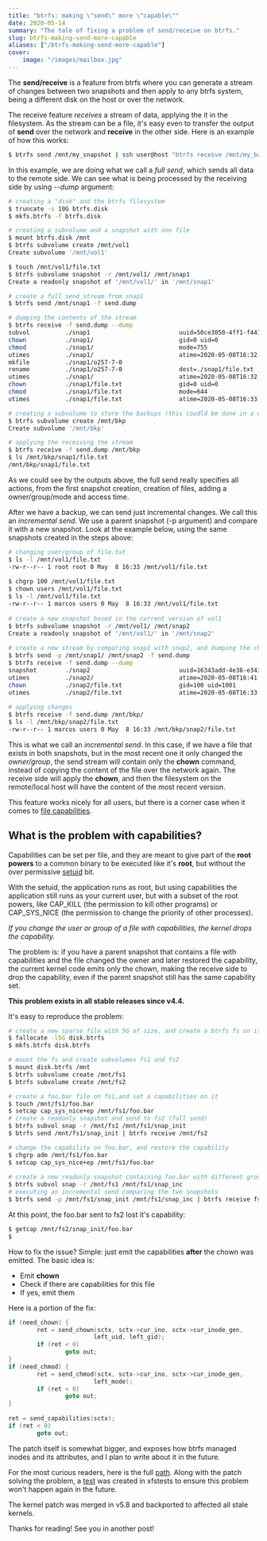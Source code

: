 ```yaml
---
title: "btrfs: making \"send\" more \"capable\""
date: 2020-05-14
summary: "The tale of fixing a problem of send/receive on btrfs."
slug: btrfs-making-send-more-capable
aliases: ["/btrfs-making-send-more-capable"]
cover:
    image: "/images/mailbox.jpg"
---
```


The **send/receive** is a feature from btrfs where you can generate a stream of changes between two snapshots and then apply to any btrfs system, being a different disk on the host or over the network.

The receive feature *receives* a stream of data, applying the it in the filesystem. As the stream can be a file, it's easy even to transfer the output of **send** over the network and **receive** in the other side. Here is an example of how this works:

```sh
$ btrfs send /mnt/my_snapshot | ssh user@host "btrfs receive /mnt/my_backup"
```

In this example, we are doing what we call a *full send*, which sends all data to the remote side. We can see what is being processed by the receiving side by using *\-\-dump* argument:

```sh
# creating a "disk" and the btrfs filesystem
$ truncate -s 10G btrfs.disk
$ mkfs.btrfs -f btrfs.disk

# creating a subvolume and a snapshot with one file
$ mount btrfs.disk /mnt
$ btrfs subvolume create /mnt/vol1
Create subvolume '/mnt/vol1'

$ touch /mnt/vol1/file.txt
$ btrfs subvolume snapshot -r /mnt/vol1/ /mnt/snap1
Create a readonly snapshot of '/mnt/vol1/' in '/mnt/snap1'

# create a full send stream from snap1
$ btrfs send /mnt/snap1 -f send.dump

# dumping the contents of the stream
$ btrfs receive -f send.dump --dump
subvol          ./snap1                         uuid=50ce3050-4ff1-f441-8202-7e49f3ac9657 transid=7
chown           ./snap1/                        gid=0 uid=0
chmod           ./snap1/                        mode=755
utimes          ./snap1/                        atime=2020-05-08T16:32:50-0300 mtime=2020-05-08T16:33:07-0300 ctime=2020-05-08T16:33:07-0300
mkfile          ./snap1/o257-7-0
rename          ./snap1/o257-7-0                dest=./snap1/file.txt
utimes          ./snap1/                        atime=2020-05-08T16:32:50-0300 mtime=2020-05-08T16:33:07-0300 ctime=2020-05-08T16:33:07-0300
chown           ./snap1/file.txt                gid=0 uid=0
chmod           ./snap1/file.txt                mode=644
utimes          ./snap1/file.txt                atime=2020-05-08T16:33:07-0300 mtime=2020-05-08T16:33:07-0300 ctime=2020-05-08T16:33:07-0300

# creating a subvolume to store the backups (this coudld be done in a different disk)
$ btrfs subvolume create /mnt/bkp
Create subvolume '/mnt/bkp'

# applying the receiving the stream
$ btrfs receive -f send.dump /mnt/bkp
$ ls /mnt/bkp/snap1/file.txt
/mnt/bkp/snap1/file.txt
```

As we could see by the outputs above, the full send really specifies all actions, from the first snapshot creation, creation of files, adding a owner/group/mode and access time.

After we have a backup, we can send just incremental changes. We call this an <em>incremental send</em>. We use a parent snapshot (-p argument) and compare it with a new snapshot. Look at the example below, using the same snapshots created in the steps above:

```sh
# changing user/group of file.txt
$ ls -l /mnt/vol1/file.txt                    
-rw-r--r-- 1 root root 0 May  8 16:33 /mnt/vol1/file.txt
                                              
$ chgrp 100 /mnt/vol1/file.txt                
$ chown users /mnt/vol1/file.txt              
$ ls -l /mnt/vol1/file.txt                    
-rw-r--r-- 1 marcos users 0 May  8 16:33 /mnt/vol1/file.txt
                                              
# create a new snapshot based in the current version of vol1
$ btrfs subvolume snapshot -r /mnt/vol1/ /mnt/snap2
Create a readonly snapshot of '/mnt/vol1/' in '/mnt/snap2'
                                              
# create a new stream by comparing snap1 with snap2, and dumping the changes
$ btrfs send -p /mnt/snap1/ /mnt/snap2 -f send.dump
$ btrfs receive -f send.dump --dump           
snapshot        ./snap2                         uuid=16343add-4e38-e343-9af2-f64ff7d4b61d transid=15 parent_uuid=50ce3050-4ff1-f441-8202-7e49f3ac9657 parent_transid=7
utimes          ./snap2/                        atime=2020-05-08T16:41:26-0300 mtime=2020-05-08T16:33:07-0300 ctime=2020-05-08T16:33:07-0300
chown           ./snap2/file.txt                gid=100 uid=1001
utimes          ./snap2/file.txt                atime=2020-05-08T16:33:07-0300 mtime=2020-05-08T16:33:07-0300 ctime=2020-05-08T16:42:06-0300
                                              
# applying changes                            
$ btrfs receive -f send.dump /mnt/bkp/        
$ ls -l /mnt/bkp/snap2/file.txt               
-rw-r--r-- 1 marcos users 0 May  8 16:33 /mnt/bkp/snap2/file.txt
```

This is what we call an *incremental send*. In this case, if we have a file that exists in both snapshots, but in the most recent one it only changed the *owner/group*, the send stream will contain only the **chown** command, instead of copying the content of the file over the network again. The receive side will apply the **chown**, and then the filesystem on the remote/local host will have the content of the most recent version.

This feature works nicely for all users, but there is a corner case when it comes to [file capabilities](http://man7.org/linux/man-pages/man7/capabilities.7.html).

## What is the problem with capabilities?

Capabilities can be set per file, and they are meant to give part of the **root powers** to a common binary to be executed like it's **root**, but without the over permissive [setuid](https://en.wikipedia.org/wiki/Setuid) bit.

With the setuid, the application runs as root, but using capabilities the application still runs as your current user, but with a subset of the root powers, like CAP_KILL (the permission to kill other programs) or CAP_SYS_NICE (the permission to change the priority of other processes).

*If you change the user or group of a file with capabilities, the kernel drops the capability.*

The problem is: if you have a parent snapshot that contains a file with capabilities and the file changed the owner and later restored the capability, the current kernel code emits only the chown, making the receive side to drop the capability, even if the parent snapshot still has the same capability set.

**This problem exists in all stable releases since v4.4.**

It's easy to reproduce the problem:

```sh
# create a new sparse file with 5G of size, and create a btrfs fs on it
$ fallocate -l5G disk.btrfs                                     
$ mkfs.btrfs disk.btrfs                                         

# mount the fs and create subvolumes fs1 and fs2              
$ mount disk.btrfs /mnt                                         
$ btrfs subvolume create /mnt/fs1                               
$ btrfs subvolume create /mnt/fs2                               

# create a foo.bar file on fs1,and set a capabilities on it
$ touch /mnt/fs1/foo.bar                                        
$ setcap cap_sys_nice+ep /mnt/fs1/foo.bar                       
# create a readonly snapshot and send to fs2 (full send)   
$ btrfs subvol snap -r /mnt/fs1 /mnt/fs1/snap_init              
$ btrfs send /mnt/fs1/snap_init | btrfs receive /mnt/fs2        

# change the capability on foo.bar, and restore the capability
$ chgrp adm /mnt/fs1/foo.bar                                    
$ setcap cap_sys_nice+ep /mnt/fs1/foo.bar                       
                                                              
# create a new readonly snapshot containing foo.bar with different group
$ btrfs subvol snap -r /mnt/fs1 /mnt/fs1/snap_inc               
# executing an incremental send comparing the two snapshots
$ btrfs send -p /mnt/fs1/snap_init /mnt/fs1/snap_inc | btrfs receive fs2
```

At this point, the foo.bar sent to fs2 lost it's capability:

```sh
$ getcap /mnt/fs2/snap_init/foo.bar 
$
```

How to fix the issue? Simple: just emit the capabilities **after** the chown was emitted. The basic idea is:
* Emit **chown**
* Check if there are capabilities for this file
* If yes, emit them

Here is a portion of the fix:

```c
if (need_chown) {
        ret = send_chown(sctx, sctx->cur_ino, sctx->cur_inode_gen,
                        left_uid, left_gid); 
        if (ret < 0)          
                goto out;        
}               
if (need_chmod) {    
        ret = send_chmod(sctx, sctx->cur_ino, sctx->cur_inode_gen,
                        left_mode);
        if (ret < 0)          
                goto out;        
}               
                
ret = send_capabilities(sctx);   
if (ret < 0) 
        goto out;
```

The patch itself is somewhat bigger, and exposes how btrfs managed inodes and its attributes, and I plan to write about it in the future.

For the most curious readers, here is the full [path](https://git.kernel.org/pub/scm/linux/kernel/git/torvalds/linux.git/commit/?id=89efda52e6b6930f80f5adda9c3c9edfb1397191). Along with the patch solving the problem, a [test](https://git.kernel.org/pub/scm/fs/xfs/xfstests-dev.git/commit/?id=a1c25b75b456880f64ab30ced0892f7603e4bb3c) was created in xfstests to ensure this problem won't happen again in the future.

The kernel patch was merged in v5.8 and backported to affected all stale kernels.

Thanks for reading! See you in another post!
